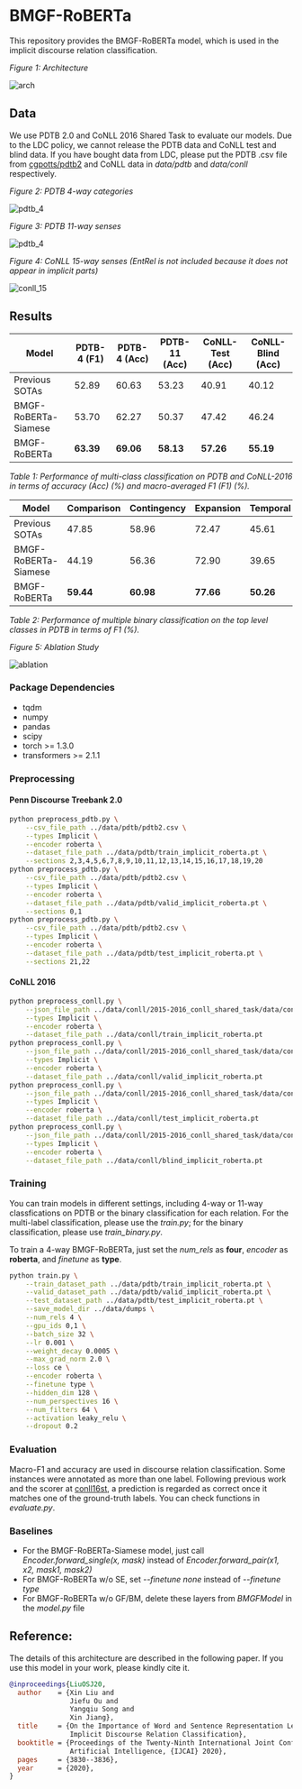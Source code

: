 # BMGF-RoBERTa

This repository provides the BMGF-RoBERTa model, which is used in the implicit discourse relation classification. 

*Figure 1: Architecture*

![arch](figs/arch.png)


## Data

We use PDTB 2.0 and CoNLL 2016 Shared Task to evaluate our models.
Due to the LDC policy, we cannot release the PDTB data and CoNLL test and blind data.
If you have bought data from LDC, please put the PDTB .csv file from [cgpotts/pdtb2](https://github.com/cgpotts/pdtb2) and CoNLL data in *data/pdtb* and *data/conll* respectively.

*Figure 2: PDTB 4-way categories*

![pdtb_4](figs/pdtb_4.png)


*Figure 3: PDTB 11-way senses*

![pdtb_4](figs/pdtb_11.png)


*Figure 4: CoNLL 15-way senses (EntRel is not included because it does not appear in implicit parts)*

![conll_15](figs/conll_15.png)


## Results

| Model | PDTB-4 (F1) | PDTB-4 (Acc) | PDTB-11 (Acc) | CoNLL-Test (Acc) | CoNLL-Blind (Acc) |
| --- | --- | --- | --- | --- | --- |
| Previous SOTAs | 52.89 | 60.63 | 53.23| 40.91 | 40.12 |
| BMGF-RoBERTa-Siamese | 53.70 | 62.27 | 50.37 | 47.42 | 46.24 |
| BMGF-RoBERTa | **63.39** | **69.06** | **58.13** | **57.26** | **55.19** |

*Table 1: Performance of multi-class classification on PDTB and CoNLL-2016 in terms of accuracy (Acc) (%) and macro-averaged F1 (F1) (%).*

| Model | Comparison | Contingency | Expansion | Temporal |
| --- | --- | --- | --- | --- |
| Previous SOTAs | 47.85 | 58.96 | 72.47 | 45.61 | 
| BMGF-RoBERTa-Siamese | 44.19 | 56.36 | 72.90 | 39.65 | 
| BMGF-RoBERTa | **59.44** | **60.98** | **77.66** | **50.26** |

*Table 2: Performance of multiple binary classification on the top level classes in PDTB in terms of F1 (%).*

*Figure 5: Ablation Study*

![ablation](figs/ablation.png)


### Package Dependencies

* tqdm
* numpy
* pandas
* scipy
* torch >= 1.3.0
* transformers >= 2.1.1

### Preprocessing

#### Penn Discourse Treebank 2.0

```bash
python preprocess_pdtb.py \
    --csv_file_path ../data/pdtb/pdtb2.csv \
    --types Implicit \
    --encoder roberta \
    --dataset_file_path ../data/pdtb/train_implicit_roberta.pt \
    --sections 2,3,4,5,6,7,8,9,10,11,12,13,14,15,16,17,18,19,20
python preprocess_pdtb.py \
    --csv_file_path ../data/pdtb/pdtb2.csv \
    --types Implicit \
    --encoder roberta \
    --dataset_file_path ../data/pdtb/valid_implicit_roberta.pt \
    --sections 0,1
python preprocess_pdtb.py \
    --csv_file_path ../data/pdtb/pdtb2.csv \
    --types Implicit \
    --encoder roberta \
    --dataset_file_path ../data/pdtb/test_implicit_roberta.pt \
    --sections 21,22
```

#### CoNLL 2016

```bash
python preprocess_conll.py \
    --json_file_path ../data/conll/2015-2016_conll_shared_task/data/conll16st-en-03-29-16-train/relations.json \
    --types Implicit \
    --encoder roberta \
    --dataset_file_path ../data/conll/train_implicit_roberta.pt
python preprocess_conll.py \
    --json_file_path ../data/conll/2015-2016_conll_shared_task/data/conll16st-en-03-29-16-dev/relations.json \
    --types Implicit \
    --encoder roberta \
    --dataset_file_path ../data/conll/valid_implicit_roberta.pt
python preprocess_conll.py \
    --json_file_path ../data/conll/2015-2016_conll_shared_task/data/conll16st-en-03-29-16-test/relations.json \
    --types Implicit \
    --encoder roberta \
    --dataset_file_path ../data/conll/test_implicit_roberta.pt
python preprocess_conll.py \
    --json_file_path ../data/conll/2015-2016_conll_shared_task/data/conll15st-en-03-29-16-blind-test/relations.json \
    --types Implicit \
    --encoder roberta \
    --dataset_file_path ../data/conll/blind_implicit_roberta.pt
```

### Training

You can train models in different settings, including 4-way or 11-way classfications on PDTB or the binary classification for each relation.
For the multi-label classification, please use the *train.py*; for the binary classification, please use *train_binary.py*.

To train a 4-way BMGF-RoBERTa, just set the *num_rels* as **four**, *encoder* as **roberta**, and *finetune* as **type**.
```bash
python train.py \
    --train_dataset_path ../data/pdtb/train_implicit_roberta.pt \
    --valid_dataset_path ../data/pdtb/valid_implicit_roberta.pt \
    --test_dataset_path ../data/pdtb/test_implicit_roberta.pt \
    --save_model_dir ../data/dumps \
    --num_rels 4 \
    --gpu_ids 0,1 \
    --batch_size 32 \
    --lr 0.001 \
    --weight_decay 0.0005 \
    --max_grad_norm 2.0 \
    --loss ce \
    --encoder roberta \
    --finetune type \
    --hidden_dim 128 \
    --num_perspectives 16 \
    --num_filters 64 \
    --activation leaky_relu \
    --dropout 0.2
```

### Evaluation

Macro-F1 and accuracy are used in discourse relation classification. Some instances were annotated as more than one label. Following previous work and the scorer at [conll16st](https://github.com/attapol/conll16st), a prediction is regarded as correct once it matches one of the ground-truth labels.
You can check functions in *evaluate.py*.

### Baselines

* For the BMGF-RoBERTa-Siamese model, just call *Encoder.forward_single(x, mask)* instead of *Encoder.forward_pair(x1, x2, mask1, mask2)*
* For BMGF-RoBERTa w/o SE, set *--finetune none* instead of *--finetune type*
* For BMGF-RoBERTa w/o GF/BM, delete these layers from *BMGFModel* in the *model.py* file

## Reference:
The details of this architecture are described in the following paper. If you use this model in your work, please kindly cite it.

```bibtex
@inproceedings{LiuOSJ20,
  author    = {Xin Liu and
               Jiefu Ou and
               Yangqiu Song and
               Xin Jiang},
  title     = {On the Importance of Word and Sentence Representation Learning in
               Implicit Discourse Relation Classification},
  booktitle = {Proceedings of the Twenty-Ninth International Joint Conference on
               Artificial Intelligence, {IJCAI} 2020},
  pages     = {3830--3836},
  year      = {2020},
}
```
